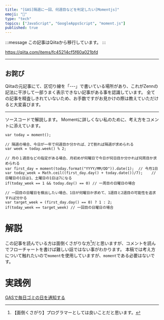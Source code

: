 ```yaml
---
title: "[GAS]隔週に一回、何週目などを判定したい[Momentjs]"
emoji: "📝"
type: "tech"
topics: ["JavaScript", "GoogleAppsScript", "moment.js"]
published: true
---
```


:::message
この記事はQiitaから移行しています。
:::

https://qiita.com/items/fc45214cf5f60a021bfd

-----

## お詫び
Qiitaの元記事にて、区切り線を「---」で書いている場所があり、これがZennの記法に干渉して一部うまく表示できない記事がある事を認識しています。
全ての記事を精査しきれていないため、お手数ですがお見かけの際は教えていただけると大変喜びます。

-----

ソースコードで解説します。
Momentに詳しくない私のために、考え方をコメントに添えています。

```
var today = moment();

// 隔週の場合、今日が一年で何週目か分かれば、2で割れば隔週が求められる
var week = today.week() % 2;

// 月の１週目などの指定がある場合、月初めが何曜日で今日が何日目か分かれば何周目か求められる
var first_day = moment(today.format("YYYY/MM/DD")).date(1);  // 今月1日
var today_week = Math.ceil((first_day.day() + today.date())/7);    // 日曜日の1日は1、土曜日の1日は7になる
if(today_week == 1 && today.day() == 0) // 一周目の日曜日の場合

// 一回目の日曜日を検出したい場合、1日が何曜日か求めて、1週目と2週目の可能性を追求すれば分かる
var target_week = (first_day.day() == 0) ? 1 : 2;
if(today_week == target_week) // 一回目の日曜日の場合  
```

# 解説
この記事を読んでいる方は面倒くさがりな方[^1]だと思いますが、コメントを読んでフローチャートを書けば難しい話ではない事がわかります。
本稿では考え方について触れたいので`moment`を使用していますが、`moment`である必要はないです。

[^1]: 【面倒くさがり】プログラマーとしては良いことだと思います。

# 実践例
[GASで毎日ゴミの日を通知する](https://github.com/shimajima-eiji/Hosting/blob/GAS-timetrigger/%E3%82%B4%E3%83%9F%E3%81%AE%E6%97%A5.gs)

